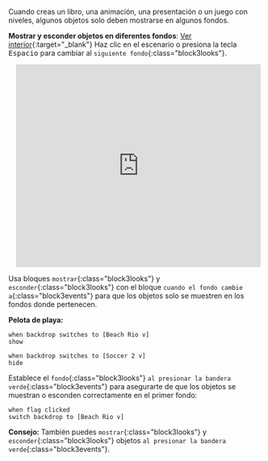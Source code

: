 Cuando creas un libro, una animación, una presentación o un juego con niveles, algunos objetos solo deben mostrarse en algunos fondos.

**Mostrar y esconder objetos en diferentes fondos**: [Ver interior](https://scratch.mit.edu/projects/499876704/editor){:target="_blank"}
Haz clic en el escenario o presiona la tecla <kbd>Espacio</kbd> para cambiar al `siguiente fondo`{:class="block3looks"}.
<div class="scratch-preview" style="margin-left: 15px;">
  <iframe allowtransparency="true" width="485" height="402" src="https://scratch.mit.edu/projects/embed/499876704/?autostart=false" frameborder="0"></iframe>
</div>

Usa bloques `mostrar`{:class="block3looks"} y `esconder`{:class="block3looks"} con el bloque `cuando el fondo cambie a`{:class="block3events"} para que los objetos solo se muestren en los fondos donde pertenecen.

**Pelota de playa:**
```blocks3
when backdrop switches to [Beach Rio v]
show

when backdrop switches to [Soccer 2 v]
hide
```

Establece el `fondo`{:class="block3looks"} `al presionar la bandera verde`{:class="block3events"} para asegurarte de que los objetos se muestran o esconden correctamente en el primer fondo:

```blocks3
when flag clicked
switch backdrop to [Beach Rio v]
```

**Consejo:** También puedes `mostrar`{:class="block3looks"} y `esconder`{:class="block3looks"} objetos `al presionar la bandera verde`{:class="block3events"}.
